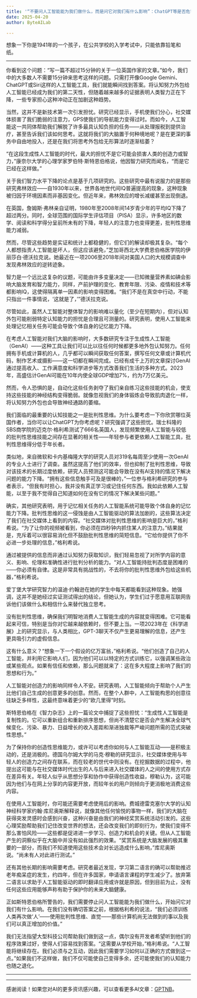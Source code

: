 ```yaml
---
title: '“不要问人工智能能为我们做什么，而是问它对我们有什么影响”：ChatGPT等是否危害人类智力？'
date: 2025-04-20
author: ByteAILab

---
```


想象一下你是1941年的一个孩子，在公共学校的入学考试中，只能依靠铅笔和纸。

---
你看到这个问题：“写一篇不超过15分钟的关于一位英国作家的文章。”如今，我们中的大多数人不需要15分钟来思考这样的问题。只需打开像Google Gemini、ChatGPT或Siri这样的人工智能工具，我们就能瞬间找到答案。将认知努力外包给人工智能已经成为我们的第二天性，但随着越来越多的证据表明人类智力正在下降，一些专家担心这种冲动正在加剧这种趋势。

当然，这并不是新技术第一次引发担忧。研究已经显示，手机使我们分心，社交媒体损害了我们脆弱的注意力，GPS使我们的导航能力变得过时。而如今，人工智能这一共同体帮助我们解脱了许多最具认知负担的任务——从处理报税到提供治疗，甚至告诉我们该如何思考。这就将我们的大脑置于何种境地呢？是在更深的事务中自由地投入，还是在我们将思考外包给无形算法时逐渐枯萎？

“在这段生成性人工智能的时代，最大的担忧不是它可能会损害人类的创造力或智力，”康奈尔大学的心理学家罗伯特·斯特恩伯格说，他因智力研究而闻名，“而是它已经在这样做。” 

关于我们智力水平下降的论点是基于几项研究的。这些研究中最有说服力的是那些研究弗林效应——自1930年以来，世界各地世代间IQ普遍提高的现象，这种现象被归因于环境因素而非基因变化。但近年来，弗林效应的增长减缓甚至出现倒退。

在英国，詹姆斯·弗林亲自证明，1980年至2008年间14岁青少年的平均IQ下降了超过两分。同时，全球范围的国际学生评估项目（PISA）显示，许多地区的数学、阅读和科学得分呈前所未有的下降，年轻人的注意力也变得更差，批判性思维能力减弱。

然而，尽管这些趋势是实证和统计上都稳健的，但它们的解读却极其复杂。“每个人都想指责人工智能是坏人，但这应该避免，”芝加哥西北大学费恩伯格医学院的伊丽莎白·德沃拉克说。她最近在一项2006至2018年间对美国人口的大规模调查中发现弗林效应的逆转迹象。

智力是一个远比这复杂的议题，可能由许多变量决定——已知微量营养素如碘会影响大脑发育和智力能力，同样，产前护理的变化、教育年限、污染、疫情和技术等都影响IQ，这使得隔离单一因素的影响变得困难。“我们不是在真空中行动，不能只指出一件事情说，‘这就是了，’”德沃拉克说。

尽管如此，虽然人工智能对整体智力的影响难以量化（至少在短期内），但对认知外包可能削弱特定认知能力的担忧是合理且可测量的。研究表明，使用人工智能来处理记忆相关任务可能会导致个体自身的记忆能力下降。

在考虑人工智能对我们大脑的影响时，大多数研究专注于生成性人工智能（GenAI）——这种工具让我们可以比以往任何时候都更多地外包认知努力。任何拥有手机或计算机的人，几乎都可以瞬间获取任何答案，撰写任何文章或计算机代码，制作艺术或摄影——这一切都在瞬间完成。已经有成千上万的文章探讨GenAI通过提高收入、工作满意度和科学进步等方式改善我们生活的多种方式。2023年，高盛估计GenAI可能在10年内使全球GDP增加7%，约为7万亿美元。

然而，令人恐惧的是，自动化这些任务剥夺了我们亲自练习这些技能的机会，使支持这些技能的神经结构变得脆弱。就像忽视我们的身体锻炼会导致肌肉退化一样，将认知努力外包也会导致神经通路的萎缩。

我们面临的最重要的认知技能之一是批判性思维。为什么要考虑一下你欣赏哪位英国作者，当你可以让ChatGPT为你考虑呢？研究强调了这些担忧。瑞士科隆的SBS商学院的迈克尔·格利希测试了666名英国人，发现频繁使用人工智能与较低的批判性思维技能之间存在显著的相关性——年轻参与者更依赖人工智能工具，批判性思维得分低于年长者。

类似地，来自微软和卡内基梅隆大学的研究人员对319名每周至少使用一次GenAI的专业人士进行了调查。虽然这提高了他们的效率，但也抑制了批判性思维，导致对该技术的长期过度依赖，研究人员预测这可能会导致在没有AI支持的情况下解决问题的能力下降。“拥有这些信息触手可及是很棒的，”一位参与格利希研究的参与者表示，“但我有时担心，我并没有真正学习或记住任何东西。我如此依赖人工智能，以至于我不觉得自己知道如何在没有它的情况下解决某些问题。”

确实，其他研究表明，用于记忆相关任务的人工智能系统可能导致个体自身的记忆能力下降。批判性思维的这一侵蚀是由人工智能驱动的算法加剧的，这些算法决定了我们在社交媒体上看到的内容。“社交媒体对批判性思维的影响是巨大的，”格利希说。“为了让你的视频被看到，你必须在四秒钟内抓住某人的注意力。”结果就是，充斥着可以很容易消化但不鼓励批判性思维的简短信息。“它给你提供了你不必进一步处理的信息，”格利希说。

通过被提供的信息而非通过认知努力获取知识，我们轻易忽视了对所学内容的意义、影响、伦理和准确性进行批判分析的能力。“对人工智能持批判态度是困难的——你必须有自律。这是非常具有挑战性的，不去将你的批判性思维外包给这些机器，”格利希说。

爱丁堡大学研究智力的温迪·约翰逊在她的学生中每天都能看到这种现象。她强调，这并不是她经过实证测试得出的结论，但她认为，学生们过于愿意用互联网告诉他们该做什么和相信什么来替代独立思考。

没有批判性思维，确保我们明智地消费人工智能生成的内容就变得困难。它可能看起来可信，特别是当你对它越来越依赖时，但不要上当。一项2023年在《科学进展》上的研究显示，与人类相比，GPT-3聊天不仅产生更易理解的信息，还产生更具吸引力的虚假信息。

这有什么意义？“想象一下一个假设的亿万富翁，”格利希说。“他们创造了自己的人工智能，并利用它影响人们，因为他们可以以特定的方式训练它，以强调某些政治或某些观点。如果有信任和依赖，那么问题就来了：这在多大程度上影响了我们的思想和行为。”

人工智能对创造力的影响同样令人不安。研究表明，人工智能倾向于帮助个人产生比他们自己生成的创意更多的创意。然而，在整个人群中，人工智能构思的创意往往缺乏多样性，这最终意味着更少的“欧几里得”时刻。

斯特恩伯格在《智力杂志》上的一篇论文中捕捉了这些担忧：“生成性人工智能是复制性的。它可以重新组合和重新排序思想，但尚不清楚它是否会产生解决全球气候变化、污染、暴力、日益增长的收入差距和渐进独裁等严峻问题所需的范式突破性思想。” 

为了保持你的创造性思维能力，或许可以考虑你如何与人工智能互动——是积极主动的，还是消极的。德国乌尔姆大学的马克·穆勒的研究显示，社交媒体使用与年轻人的创造力之间存在联系，而在较老的世代中则没有。在挖掘数据的过程中，他提出这可能与在社交媒体时代出生的人与后来进入社交媒体的人之间的使用方式存在差异有关。年轻人似乎从思想分享和协作中获得创造性收益，穆勒认为，这可能因为他们与在网上分享的内容更开放，而较年长的用户则倾向于更消极地消费这些内容。

在使用人工智能时，你可能还需要考虑使用后的影响。费城德雷克塞尔大学的认知神经科学家约翰·库尼奥斯解释说，就像其他任何愉悦的事物一样，我们的大脑在获得突发灵感时会感到兴奋，这种兴奋是由我们的神经奖赏系统活动引发的。这些心理奖励帮助我们记住改变世界的想法，还会改变我们的即刻行为，使我们变得不那么害怕风险——这些都是促进进一步学习、创造力和机会的关键。但从人工智能产生的洞察似乎在大脑中并没有如此强烈的效果。“奖赏系统是大脑发展的极其重要的一部分，而我们不知道使用这些技术会对长远造成什么影响，”库尼奥斯说。“尚未有人对此进行测试。”

还有其他长期的影响需要考虑。研究者最近发现，学习第二语言的确可以帮助推迟老年痴呆症的发生，约四年，但在许多国家，申请语言课程的学生减少了。放弃第二语言以求助于人工智能驱动的即时翻译应用或许就是原因，但到目前为止，没有任何这些应用能够声称有助于保护你的未来大脑健康。

正如斯特恩伯格所警告的，我们需要停止问人工智能能为我们做什么，开始问它对我们有什么影响。在我们没有确切答案之前，根据格利希的说法，“我们必须训练人类再次做‘人’——使用批判性思维、直觉——那些计算机尚无法做到的事以及我们可以真正增加的价值。”

我们无法指望大型科技公司帮助我们做到这一点，偶尔没有开发者希望听到他们的程序效果过好，使得人们容易找到答案。“这需要从学校开始，”格利希说。“人工智能将继续存在。我们必须与之互动，因此我们需要学习如何以正确的方式做到这一点。”如果我们不这样做，我们不仅可能使自己变得多余，还可能使我们的认知能力也随之退化。

---
---
感谢阅读！如果您对AI的更多资讯感兴趣，可以查看更多AI文章：[GPTNB](https://gptnb.com)。